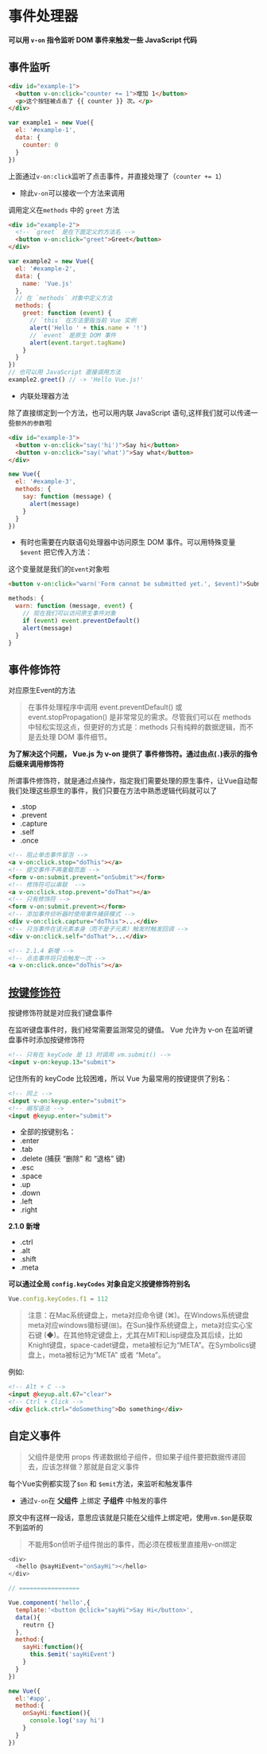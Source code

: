 # 事件处理器

**可以用 `v-on` 指令监听 DOM 事件来触发一些 JavaScript 代码**

## 事件监听

```html
<div id="example-1">
  <button v-on:click="counter += 1">增加 1</button>
  <p>这个按钮被点击了 {{ counter }} 次。</p>
</div>
```

```js
var example1 = new Vue({
  el: '#example-1',
  data: {
    counter: 0
  }
})
```

上面通过`v-on:click`监听了点击事件，并直接处理了（`counter += 1`）

- 除此`v-on`可以接收一个方法来调用

调用定义在`methods` 中的 `greet` 方法

```html
<div id="example-2">
  <!-- `greet` 是在下面定义的方法名 -->
  <button v-on:click="greet">Greet</button>
</div>
```

```js
var example2 = new Vue({
  el: '#example-2',
  data: {
    name: 'Vue.js'
  },
  // 在 `methods` 对象中定义方法
  methods: {
    greet: function (event) {
      // `this` 在方法里指当前 Vue 实例
      alert('Hello ' + this.name + '!')
      // `event` 是原生 DOM 事件
      alert(event.target.tagName)
    }
  }
})
// 也可以用 JavaScript 直接调用方法
example2.greet() // -> 'Hello Vue.js!'
```

- 内联处理器方法

除了直接绑定到一个方法，也可以用内联 JavaScript 语句,这样我们就可以传递一些`额外的参数`啦

```html
<div id="example-3">
  <button v-on:click="say('hi')">Say hi</button>
  <button v-on:click="say('what')">Say what</button>
</div>
```


```js
new Vue({
  el: '#example-3',
  methods: {
    say: function (message) {
      alert(message)
    }
  }
})
```

- 有时也需要在内联语句处理器中访问原生 DOM 事件。可以用特殊变量 `$event` 把它传入方法：

这个变量就是我们的`Event`对象啦

```html
<button v-on:click="warn('Form cannot be submitted yet.', $event)">Submit</button>
```

```js
methods: {
  warn: function (message, event) {
    // 现在我们可以访问原生事件对象
    if (event) event.preventDefault()
    alert(message)
  }
}
```

## 事件修饰符

对应原生Event的方法

> 在事件处理程序中调用 event.preventDefault() 或 event.stopPropagation() 是非常常见的需求。尽管我们可以在 methods 中轻松实现这点，但更好的方式是：methods 只有纯粹的数据逻辑，而不是去处理 DOM 事件细节。

**为了解决这个问题， Vue.js 为 v-on 提供了 事件修饰符。通过由点(`.`)表示的指令后缀来调用修饰符**

所谓事件修饰符，就是通过点操作，指定我们需要处理的原生事件，让Vue自动帮我们处理这些原生的事件，我们只要在方法中熟悉逻辑代码就可以了

- .stop
- .prevent
- .capture
- .self
- .once

```html
<!-- 阻止单击事件冒泡 -->
<a v-on:click.stop="doThis"></a>
<!-- 提交事件不再重载页面 -->
<form v-on:submit.prevent="onSubmit"></form>
<!-- 修饰符可以串联  -->
<a v-on:click.stop.prevent="doThat"></a>
<!-- 只有修饰符 -->
<form v-on:submit.prevent></form>
<!-- 添加事件侦听器时使用事件捕获模式 -->
<div v-on:click.capture="doThis">...</div>
<!-- 只当事件在该元素本身（而不是子元素）触发时触发回调 -->
<div v-on:click.self="doThat">...</div>

<!-- 2.1.4 新增 -->
<!-- 点击事件将只会触发一次 -->
<a v-on:click.once="doThis"></a>
```

## [按键修饰符](https://cn.vuejs.org/v2/guide/events.html#按键修饰符)

按键修饰符就是对应我们键盘事件  

在监听键盘事件时，我们经常需要监测常见的键值。 Vue 允许为 v-on 在监听键盘事件时添加按键修饰符

```html
<!-- 只有在 keyCode 是 13 时调用 vm.submit() -->
<input v-on:keyup.13="submit">
```

记住所有的 keyCode 比较困难，所以 Vue 为最常用的按键提供了别名：

```html
<!-- 同上 -->
<input v-on:keyup.enter="submit">
<!-- 缩写语法 -->
<input @keyup.enter="submit">
```

- 全部的按键别名：
- .enter
- .tab
- .delete (捕获 “删除” 和 “退格” 键)
- .esc
- .space
- .up
- .down
- .left
- .right

**2.1.0 新增**
- .ctrl
- .alt
- .shift
- .meta

**可以通过全局 `config.keyCodes` 对象自定义按键修饰符别名**

```js
Vue.config.keyCodes.f1 = 112
```

> 注意：在Mac系统键盘上，meta对应命令键 (⌘)。在Windows系统键盘meta对应windows徽标键(⊞)。在Sun操作系统键盘上，meta对应实心宝石键 (◆)。在其他特定键盘上，尤其在MIT和Lisp键盘及其后续，比如Knight键盘，space-cadet键盘，meta被标记为“META”。在Symbolics键盘上，meta被标记为“META” 或者 “Meta”。

例如:

```html
<!-- Alt + C -->
<input @keyup.alt.67="clear">
<!-- Ctrl + Click -->
<div @click.ctrl="doSomething">Do something</div>
```

## 自定义事件

> 父组件是使用 props 传递数据给子组件，但如果子组件要把数据传递回去，应该怎样做？那就是自定义事件

每个Vue实例都实现了`$on` 和 `$emit`方法，来监听和触发事件  

- 通过`v-on`在 **父组件** 上绑定 **子组件** 中触发的事件  

原文中有这样一段话，意思应该就是只能在父组件上绑定吧，使用`vm.$on`是获取不到监听的 

> 不能用$on侦听子组件抛出的事件，而必须在模板里直接用v-on绑定

```js
<div>
  <hello @sayHiEvent="onSayHi"></hello>
</div>

// =================

Vue.component('hello',{
  template:'<button @click="sayHi">Say Hi</button>',
  data(){
    reutrn {}
  },
  method:{
    sayHi:function(){
      this.$emit('sayHiEvent')
    }
  }
})

new Vue({
  el:'#app',
  method:{
    onSayHi:function(){
      console.log('say hi')
    }
  }
})
```